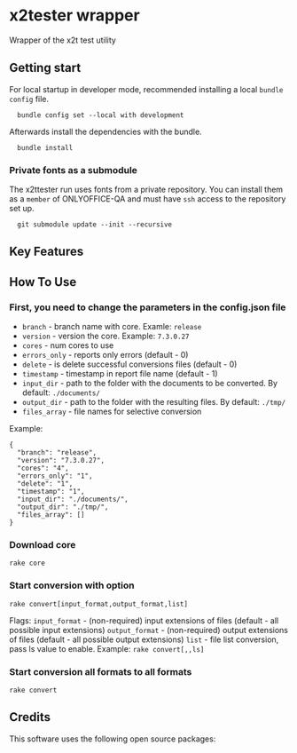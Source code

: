 # x2tester wrapper

Wrapper of the x2t test utility

## Getting start

For local startup in developer mode,
recommended installing a local `bundle config` file.

```shell
  bundle config set --local with development
```

Afterwards install the dependencies with the bundle.

```shell
  bundle install
```

### Private fonts as a submodule

The x2ttester run uses fonts from a private repository.
You can install them as a `member` of ONLYOFFICE-QA
and must have `ssh` access to the repository set up.

```shell
  git submodule update --init --recursive
```

## Key Features

## How To Use

### First, you need to change the parameters in the config.json file

- `branch` - branch name with core. Examle: `release`
- `version` - version the core. Example: `7.3.0.27`
- `cores` - num cores to use
- `errors_only` - reports only errors (default - 0)
- `delete` - is delete successful conversions files (default - 0)
- `timestamp` - timestamp in report file name (default - 1)
- `input_dir` - path to the folder with the documents
to be converted. By default: `./documents/`
- `output_dir` - path to the folder with
the resulting files. By default: `./tmp/`
- `files_array` - file names for selective conversion

Example:

```shell
{
  "branch": "release",
  "version": "7.3.0.27",
  "cores": "4",
  "errors_only": "1",
  "delete": "1",
  "timestamp": "1",
  "input_dir": "./documents/",
  "output_dir": "./tmp/",
  "files_array": []
}
```

### Download core

```shell
rake core
```

### Start conversion with option

```shell
rake convert[input_format,output_format,list] 
```

Flags:
`input_format` - (non-required) input extensions of files
(default - all possible input extensions)
`output_format` - (non-required) output extensions of files
(default - all possible output extensions)
`list` - file list conversion, pass ls value to enable.
Example: `rake convert[,,ls]`

### Start conversion all formats to all formats

```shell
rake convert
```

## Credits

This software uses the following open source packages:
